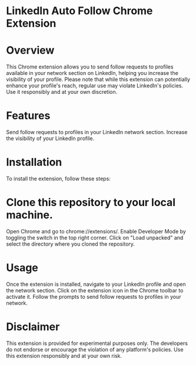 # LinkedIn Auto Follow Chrome Extension

# Overview

This Chrome extension allows you to send follow requests to profiles available in your network section on LinkedIn, helping you increase the visibility of your profile. Please note that while this extension can potentially enhance your profile's reach, regular use may violate LinkedIn's policies. Use it responsibly and at your own discretion.

# Features

Send follow requests to profiles in your LinkedIn network section.
Increase the visibility of your LinkedIn profile.

# Installation

To install the extension, follow these steps:

# Clone this repository to your local machine.

Open Chrome and go to chrome://extensions/.
Enable Developer Mode by toggling the switch in the top right corner.
Click on "Load unpacked" and select the directory where you cloned the repository.

# Usage

Once the extension is installed, navigate to your LinkedIn profile and open the network section. Click on the extension icon in the Chrome toolbar to activate it. Follow the prompts to send follow requests to profiles in your network.

# Disclaimer

This extension is provided for experimental purposes only. The developers do not endorse or encourage the violation of any platform's policies. Use this extension responsibly and at your own risk.
